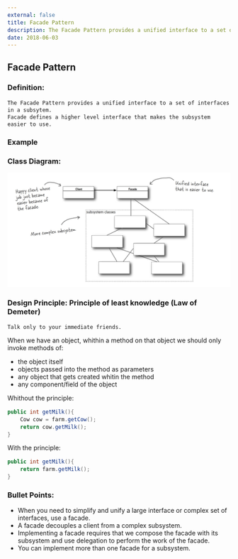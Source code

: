 ```yaml
---
external: false
title: Facade Pattern
description: The Facade Pattern provides a unified interface to a set of interfaces in a subsytems
date: 2018-06-03
---
```


## Facade Pattern

### Definition:

```
The Facade Pattern provides a unified interface to a set of interfaces in a subsytem.
Facade defines a higher level interface that makes the subsystem easier to use.
```

### Example

### Class Diagram:

![alt text](https://github.com/VanausloosThomas/PersonalDevelopment/blob/old-jeckyll-blog/knowledge/DesignPatterns/FacadeClassDiagram.jpeg "Class Diagram")

### Design Principle: Principle of least knowledge (Law of Demeter)

```
Talk only to your immediate friends.
```

When we have an object, whithin a method on that object we should only invoke methods of:

- the object itself
- objects passed into the method as parameters
- any object that gets created whitin the method
- any component/field of the object

Whithout the principle:

```java
public int getMilk(){
	Cow cow = farm.getCow();
	return cow.getMilk();
}
```

With the principle:

```java
public int getMilk(){
	return farm.getMilk();
}
```

### Bullet Points:

- When you need to simplify and unify a large interface or complex set of interfaces, use a
  facade.
- A facade decouples a client from a complex subsystem.
- Implementing a facade requires that we compose the facade with its subsystem and use delegation to perform the work of the facade.
- You can implement more than one facade for a subsystem.
